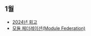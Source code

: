 ## 1월

- [2024년 회고](https://velamint.tistory.com/50)
- [모듈 페더레이션(Module Federation)](https://kmsdev.site/51)
